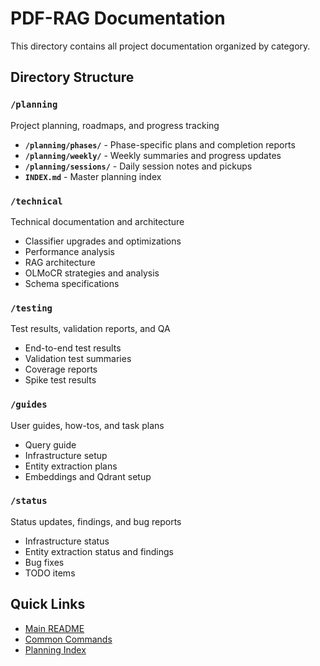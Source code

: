 # PDF-RAG Documentation

This directory contains all project documentation organized by category.

## Directory Structure

### `/planning`
Project planning, roadmaps, and progress tracking
- **`/planning/phases/`** - Phase-specific plans and completion reports
- **`/planning/weekly/`** - Weekly summaries and progress updates
- **`/planning/sessions/`** - Daily session notes and pickups
- **`INDEX.md`** - Master planning index

### `/technical`
Technical documentation and architecture
- Classifier upgrades and optimizations
- Performance analysis
- RAG architecture
- OLMoCR strategies and analysis
- Schema specifications

### `/testing`
Test results, validation reports, and QA
- End-to-end test results
- Validation test summaries
- Coverage reports
- Spike test results

### `/guides`
User guides, how-tos, and task plans
- Query guide
- Infrastructure setup
- Entity extraction plans
- Embeddings and Qdrant setup

### `/status`
Status updates, findings, and bug reports
- Infrastructure status
- Entity extraction status and findings
- Bug fixes
- TODO items

## Quick Links

- [Main README](../readme.md)
- [Common Commands](../common_commands.md)
- [Planning Index](planning/INDEX.md)
